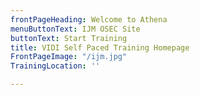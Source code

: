 ```yaml
---
frontPageHeading: Welcome to Athena
menuButtonText: IJM OSEC Site
buttonText: Start Training
title: VIDI Self Paced Training Homepage
FrontPageImage: "/ijm.jpg"
TrainingLocation: ''

---
```

